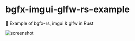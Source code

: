 # bgfx-imgui-glfw-rs-example
🦀 Example of bgfx-rs, imgui &amp; glfw in Rust

![screenshot](https://user-images.githubusercontent.com/9589896/177610510-586f0329-a105-4b02-adbe-dc22c2d7ad40.png)
